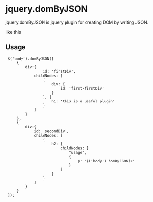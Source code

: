 # jquery.domByJSON

jquery.domByJSON is jquery plugin for creating DOM by writing JSON.

like this

## Usage

     $('body').domByJSON([
         {
             div:{
		             id: 'firstDiv',
                 childNodes: [
                     {
                         div: {
                             id: 'first-firstDiv'
                         }
                     }, {
                         h1: 'this is a useful plugin'
                     }
                 ]
             }
         },
         {
             div:{
                 id: 'secondDiv',
                 childNodes: [
                     {
                         h2: {
                             childNodes: [
                                 "usage",
                                 {
                                     p: "$('body').domByJSON()"
                                 }
                             ]
                         }
                     }
                 ]
             }
         }
     ]);
										 